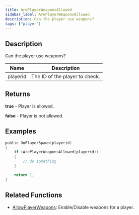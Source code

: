 ```yaml
---
title: ArePlayerWeaponsAllowed
sidebar_label: ArePlayerWeaponsAllowed
description: Can the player use weapons?
tags: ["player"]
---
```


<VersionWarn version='omp v1.1.0.2612' />

## Description

Can the player use weapons?

| Name     | Description                    |
| -------- | ------------------------------ |
| playerid | The ID of the player to check. |

## Returns

**true** - Player is allowed.

**false** - Player is not allowed.

## Examples

```c
public OnPlayerSpawn(playerid)
{
    if (ArePlayerWeaponsAllowed(playerid))
    {
        // do something
    }

    return 1;
}
```

## Related Functions

- [AllowPlayerWeapons](AllowPlayerWeapons): Enable/Disable weapons for a player.
